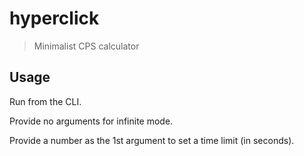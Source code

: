 # hyperclick

> Minimalist CPS calculator

## Usage

Run from the CLI.

Provide no arguments for infinite mode.

Provide a number as the 1st argument to set a time limit (in seconds).
